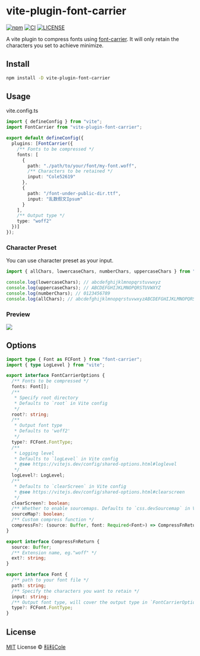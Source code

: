 # vite-plugin-font-carrier

[![npm](https://img.shields.io/npm/v/vite-plugin-font-carrier?color=red&label=npm)](https://www.npmjs.com/package/vite-plugin-font-carrier)
[![CI](https://github.com/Bernankez/vite-plugin-font-carrier/workflows/CI/badge.svg)](https://github.com/Bernankez/vite-plugin-font-carrier/actions)
[![LICENSE](https://shields.io/github/license/Bernankez/vite-plugin-font-carrier)](https://github.com/Bernankez/vite-plugin-font-carrier/blob/master/LICENSE)

A vite plugin to compress fonts using [font-carrier](https://github.com/purplebamboo/font-carrier). It will only retain the characters you set to achieve minimize.

## Install

```sh
npm install -D vite-plugin-font-carrier
```

## Usage

vite.config.ts

```ts
import { defineConfig } from "vite";
import FontCarrier from "vite-plugin-font-carrier";

export default defineConfig({
  plugins: [FontCarrier({
    /** Fonts to be compressed */
    fonts: [
      {
        path: "./path/to/your/font/my-font.woff",
        /** Characters to be retained */
        input: "Cole52619"
      },
      {
        path: "/font-under-public-dir.ttf",
        input: "乱数假文Ipsum"
      }
    ],
    /** Output type */
    type: "woff2"
  })]
});
```

### Character Preset

You can use character preset as your input.

```ts
import { allChars, lowercaseChars, numberChars, uppercaseChars } from "vite-plugin-font-carrier";

console.log(lowercaseChars); // abcdefghijklmnopqrstuvwxyz
console.log(uppercaseChars); // ABCDEFGHIJKLMNOPQRSTUVWXYZ
console.log(numberChars); // 0123456789
console.log(allChars); // abcdefghijklmnopqrstuvwxyzABCDEFGHIJKLMNOPQRSTUVWXYZ0123456789
```

### Preview

![](https://github.com/Bernankez/vite-plugin-font-carrier/assets/23058788/3fa0f9c9-38d9-4745-b1ea-8efbdba31a6f)

## Options

```ts
import type { Font as FCFont } from "font-carrier";
import { type LogLevel } from "vite";

export interface FontCarrierOptions {
  /** Fonts to be compressed */
  fonts: Font[];
  /**
   * Specify root directory
   * Defaults to `root` in Vite config
   */
  root?: string;
  /**
   * Output font type
   * Defaults to 'woff2'
   */
  type?: FCFont.FontType;
  /**
   * Logging level
   * Defaults to `logLevel` in Vite config
   * @see https://vitejs.dev/config/shared-options.html#loglevel
   */
  logLevel?: LogLevel;
  /**
   * Defaults to `clearScreen` in Vite config
   * @see https://vitejs.dev/config/shared-options.html#clearscreen
   */
  clearScreen?: boolean;
  /** Whether to enable sourcemaps. Defaults to `css.devSourcemap` in Vite config */
  sourceMap?: boolean;
  /** Custom compress function */
  compressFn?: (source: Buffer, font: Required<Font>) => CompressFnReturn["source"] | CompressFnReturn;
}

export interface CompressFnReturn {
  source: Buffer;
  /** Extension name, eg."woff" */
  ext?: string;
}

export interface Font {
  /** path to your font file */
  path: string;
  /** Specify the characters you want to retain */
  input: string;
  /** Output font type, will cover the output type in `FontCarrierOptions` */
  type?: FCFont.FontType;
}
```

## License

[MIT](LICENSE) License © [科科Cole](https://github.com/Bernankez)
